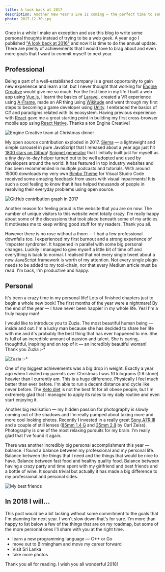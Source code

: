 ```yaml
---
title: A look back at 2017
description: Another New Year's Eve is coming — the perfect time to summarise the things that went well, list the fails and make some plans for the next twelve months.
photo: 2017-12-30.jpg
---
```


Once in a while I make an exception and use this blog to write some personal thoughts instead of trying to be a web geek. A year ago I published ["A look back at 2016"](https://pawelgrzybek.com/a-look-back-at-2016/) and now it is time to do the annual update. There are plenty of achievements that I would love to brag about and even more goals that I want to commit myself to next year. 

## Professional

Being a part of a well-established company is a great opportunity to gain new experience and learn a lot, but I never thought that working for [Engine Creative](https://www.enginecreative.co.uk/) would give me so much. For the first time in my life I built a web app using [Vue.js](https://vuejs.org/), I learnt the basics of [Laravel](https://laravel.com/), created a VR experience using [A-Frame](https://aframe.io), made an AR thing using [Wikitude](https://www.wikitude.com/) and went through my first steps to becoming a game developer using [Unity](https://unity3d.com/). I embraced the basics of C# and paradigms related with its ecosystem. Having previous experience with [React](https://reactjs.org/) gave me a great starting point in building my first cross-browser mobile app using [React Native](https://facebook.github.io/react-native/). Thanks a ton Engine Creative!

![Engine Creative team at Christmas dinner](/photos/2017-12-30-1.jpg)

My open source contribution exploded in 2017. [Siema](https://pawelgrzybek.com/siema/) — a lightweight and simple carousel in pure JavaScript that I released about a year ago just hit [1800 stars on Github](https://github.com/pawelgrzybek/siema)! [Snippet generator](https://pawelgrzybek.com/snippet-generator/) that I initially built just for myself as a tiny day-to-day helper turned out to be well adopted and  used by developers around the world. It has featured in top industry websites and has been recommended in multiple podcasts and tutorials. With around 15000 downloads my very own [Bimbo Theme](https://marketplace.visualstudio.com/items?itemName=pawelgrzybek.bimbo-theme) for Visual Studio Code received some amazing feedback from users with visual impairments! It is such a cool feeling to know that it has helped thousands of people in resolving their everyday problems using open source.

![GitHub contribution graph in 2017](/photos/2017-12-30-2.jpg)

Another reason for feeling proud is the website that you are on now. The number of unique visitors to this website went totally crazy. I'm really happy about some of the discussions that took place beneath some of my articles. It motivates me to keep writing good stuff for my readers. Thank you all.

However there is no rose without a thorn — I had a few professional downfalls too. I experienced my first burnout and a strong experience of 'imposter syndrome'. It happened in parallel with some big personal changes. Luckily I managed to give myself a little bit of time off and everything is back to normal. I realised that not every single tweet about a new JavaScript framework is worth of my attention. Not every single plugin needs to be added to my tool-chain, nor that every Medium article must be read. I'm back, I'm productive and happy.

## Personal

It's been a crazy time in my personal life! Lots of finished chapters just to begin a whole new book! The first months of the year were a nightmare! By the end of the year — I have never been happier in my whole life. Yes! I'm a truly happy man!

I would like to introduce you to Zuzia. The most beautiful human being — inside and out. I'm a lucky man because she has decided to share her life with me and it's probably the best thing that has ever happened to me. She is full of an incredible amount of passion and talent. She is caring, thoughtful, inspiring and on top of it — an incredibly beautiful woman! Thank you Zuzia :-*

![Zuzia :-*](/photos/2017-12-30-3.jpg)

One of my biggest achievements was a big drop in weight. Exactly a year ago when I visited my parents over Christmas I was 10 kilograms (1.6 stone) heavier than I currently am. This is a huge difference. Physically I feel much better than ever before. I'm able to run a decent distance and cycle like never before. The [Keto diet](https://www.reddit.com/r/keto/wiki/faq) is not the best fit for all obese people, but I'm extremely glad that I managed to apply its rules to my daily routine and even start enjoying it.

Another big realisation — my hidden passion for photography is slowly coming out of the shadows and I'm really pumped about taking more and more cool looking photos. Recently I invested in a really great [Sony A7R III](https://www.sony.co.uk/electronics/interchangeable-lens-cameras/ilce-7rm3) and a couple of still lenses ([85mm 1.4 G](https://www.sony.co.uk/electronics/camera-lenses/sel85f14gm) and [35mm 2.8](https://www.sony.co.uk/electronics/camera-lenses/sel35f28z) by Carl Zeiss). Photography is one of the most relaxing pursuits for my brain. I'm really glad that I've found it again.

There was another incredibly big personal accomplishment this year — balance. I found a balance between my professional and my personal life. Balance between the things that I need and the things that would be nice to have. Balance between fast food and healthy quality food. Balance between having a crazy party and time spent with my girlfriend and best friends and a bottle of wine. It sounds trivial but actually it has made a big difference to my professional and personal sides.

![My best friends](/photos/2017-12-30-4.jpg)

## In 2018 I will…

This post would be a bit lacking without some commitment to the goals that I'm planning for next year. I won't slow down that's for sure. I'm more than happy to list below a few of the things that are on my roadmap, but some of the more personal ones I'll share with you at the right time.

- learn a new programming language — C++ or Go
- move out to Birmingham and move my career forward
- Visit Sri Lanka
- take more photos

Thank you all for reading. I wish you all wonderful 2018!
